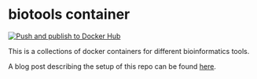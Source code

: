 # biotools container #

[![Push and publish to Docker Hub](https://github.com/wckdouglas/bio-tools/actions/workflows/docker.yml/badge.svg)](https://github.com/wckdouglas/bio-tools/actions/workflows/docker.yml)

This is a collections of docker containers for different bioinformatics tools.

A blog post describing the setup of this repo can be found [here](https://wckdouglas.netlify.app/blog/ghcr/).
